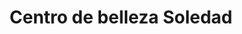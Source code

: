 ---
title: "Centro de belleza Soledad"
url: /estella-lizarra/centro-de-belleza-soledad/
shop: peluquería
---